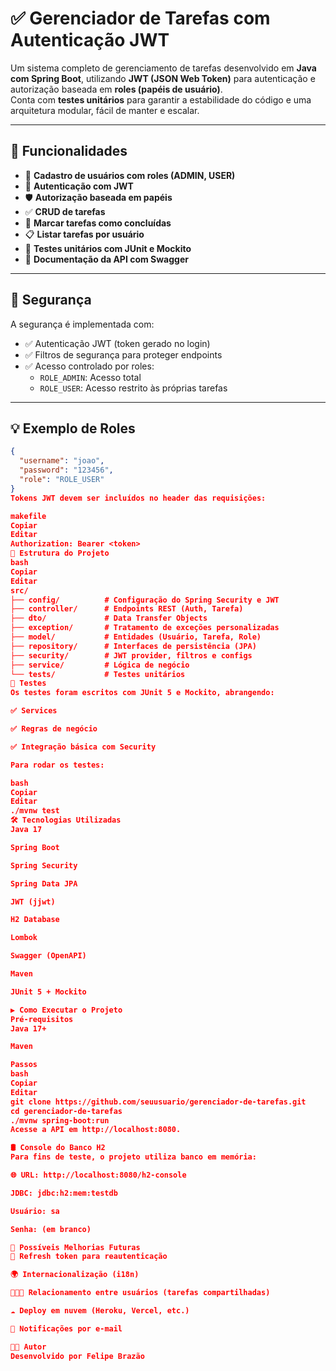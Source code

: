 # ✅ Gerenciador de Tarefas com Autenticação JWT

Um sistema completo de gerenciamento de tarefas desenvolvido em **Java com Spring Boot**, utilizando **JWT (JSON Web Token)** para autenticação e autorização baseada em **roles (papéis de usuário)**.  
Conta com **testes unitários** para garantir a estabilidade do código e uma arquitetura modular, fácil de manter e escalar.

---

## 🚀 Funcionalidades

- 📌 **Cadastro de usuários com roles (ADMIN, USER)**
- 🔐 **Autenticação com JWT**
- 🛡️ **Autorização baseada em papéis**
- ✅ **CRUD de tarefas**
- 📅 **Marcar tarefas como concluídas**
- 📋 **Listar tarefas por usuário**
- 🧪 **Testes unitários com JUnit e Mockito**
- 🧰 **Documentação da API com Swagger**

---

## 🔐 Segurança

A segurança é implementada com:

- ✅ Autenticação JWT (token gerado no login)
- ✅ Filtros de segurança para proteger endpoints
- ✅ Acesso controlado por roles:
  - `ROLE_ADMIN`: Acesso total
  - `ROLE_USER`: Acesso restrito às próprias tarefas

---

## 💡 Exemplo de Roles

```json
{
  "username": "joao",
  "password": "123456",
  "role": "ROLE_USER"
}
Tokens JWT devem ser incluídos no header das requisições:

makefile
Copiar
Editar
Authorization: Bearer <token>
📁 Estrutura do Projeto
bash
Copiar
Editar
src/
├── config/          # Configuração do Spring Security e JWT
├── controller/      # Endpoints REST (Auth, Tarefa)
├── dto/             # Data Transfer Objects
├── exception/       # Tratamento de exceções personalizadas
├── model/           # Entidades (Usuário, Tarefa, Role)
├── repository/      # Interfaces de persistência (JPA)
├── security/        # JWT provider, filtros e configs
├── service/         # Lógica de negócio
└── tests/           # Testes unitários
🧪 Testes
Os testes foram escritos com JUnit 5 e Mockito, abrangendo:

✅ Services

✅ Regras de negócio

✅ Integração básica com Security

Para rodar os testes:

bash
Copiar
Editar
./mvnw test
🛠️ Tecnologias Utilizadas
Java 17

Spring Boot

Spring Security

Spring Data JPA

JWT (jjwt)

H2 Database

Lombok

Swagger (OpenAPI)

Maven

JUnit 5 + Mockito

▶️ Como Executar o Projeto
Pré-requisitos
Java 17+

Maven

Passos
bash
Copiar
Editar
git clone https://github.com/seuusuario/gerenciador-de-tarefas.git
cd gerenciador-de-tarefas
./mvnw spring-boot:run
Acesse a API em http://localhost:8080.

🛢️ Console do Banco H2
Para fins de teste, o projeto utiliza banco em memória:

🌐 URL: http://localhost:8080/h2-console

JDBC: jdbc:h2:mem:testdb

Usuário: sa

Senha: (em branco)

📌 Possíveis Melhorias Futuras
🔄 Refresh token para reautenticação

🌍 Internacionalização (i18n)

🧑‍🤝‍🧑 Relacionamento entre usuários (tarefas compartilhadas)

☁️ Deploy em nuvem (Heroku, Vercel, etc.)

📧 Notificações por e-mail

👨‍💻 Autor
Desenvolvido por Felipe Brazão
